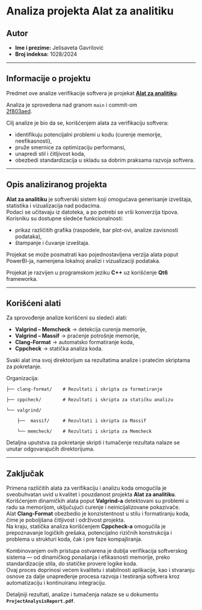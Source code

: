 # Analiza projekta Alat za analitiku

## Autor
- **Ime i prezime:** Jelisaveta Gavrilović  
- **Broj indeksa:** 1028/2024  

---

## Informacije o projektu

Predmet ove analize verifikacije softvera je projekat **[Alat za analitiku](https://gitlab.com/matf-bg-ac-rs/course-rs/projects-2023-2024/alat-za-analitiku)**.  

Analiza je sprovedena nad granom `main` i commit-om  
[2f803aed](https://gitlab.com/matf-bg-ac-rs/course-rs/projects-2023-2024/alat-za-analitiku/-/commit/2f803aed95026681789b7905e8ddceb2b4e815e9).

Cilj analize je bio da se, korišćenjem alata za verifikaciju softvera:

- identifikuju potencijalni problemi u kodu (curenje memorije, neefikasnosti),
- pruže smernice za optimizaciju performansi,
- unapredi stil i čitljivost koda,
- obezbedi standardizacija u skladu sa dobrim praksama razvoja softvera.

---

## Opis analiziranog projekta

**Alat za analitiku** je softverski sistem koji omogućava generisanje izveštaja, statistika i vizualizacija nad podacima.  
Podaci se učitavaju iz datoteka, a po potrebi se vrši konverzija tipova.  
Korisniku su dostupne sledeće funkcionalnosti:

- prikaz različitih grafika (raspodele, bar plot-ovi, analize zavisnosti podataka),  
- štampanje i čuvanje izveštaja.  

Projekat se može posmatrati kao pojednostavljena verzija alata poput PowerBI-ja, namenjena lokalnoj analizi i vizualizaciji podataka.

Projekat je razvijen u programskom jeziku **C++** uz korišćenje **Qt6** frameworka.  

---

## Korišćeni alati

Za sprovođenje analize korišćeni su sledeći alati:

- **Valgrind – Memcheck** → detekcija curenja memorije,  
- **Valgrind – Massif** → praćenje potrošnje memorije,  
- **Clang-Format** → automatsko formatiranje koda,  
- **Cppcheck** → statička analiza koda.  

Svaki alat ima svoj direktorijum sa rezultatima analize i pratećim skriptama za pokretanje.

Organizacija:

    ├── clang-format/    # Rezultati i skripta za formatiranje

    ├── cppcheck/        # Rezultati i skripta za statičku analizu

    └── valgrind/

        ├──  massif/     # Rezultati i skripta za Massif
   
        └── memcheck/    # Rezultati i skripta za Memcheck  
        
  

Detaljna uputstva za pokretanje skripti i tumačenje rezultata nalaze se unutar odgovarajućih direktorijuma.


---

## Zaključak

Primena različitih alata za verifikaciju i analizu koda omogućila je sveobuhvatan uvid u kvalitet i pouzdanost projekta **Alat za analitiku**.  
Korišćenjem dinamičkih alata poput **Valgrind-a** detektovani su problemi u radu sa memorijom, uključujući curenje i neinicijalizovane pokazivače.  
Alat **Clang-Format** obezbedio je konzistentnost u stilu i formatiranju koda, čime je poboljšana čitljivost i održivost projekta.  
Na kraju, statička analiza korišćenjem **Cppcheck-a** omogućila je prepoznavanje logičkih grešaka, potencijalno rizičnih konstrukcija i problema u strukturi koda, čak i pre faze kompajliranja.

Kombinovanjem ovih pristupa ostvarena je dublja verifikacija softverskog sistema — od dinamičkog ponašanja i efikasnosti memorije, preko standardizacije stila, do statičke provere logike koda.  
Ovaj proces doprinosi većem kvalitetu i stabilnosti aplikacije, kao i stvaranju osnove za dalje unapređenje procesa razvoja i testiranja softvera kroz automatizaciju i kontinuiranu integraciju.

Detaljniji rezultati, analize i tumačenja nalaze se u dokumentu **`ProjectAnalysisReport.pdf`**.


